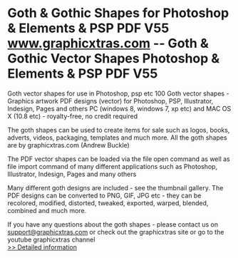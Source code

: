 # Goth & Gothic Shapes for Photoshop & Elements & PSP PDF V55<br />www.graphicxtras.com -- Goth & Gothic Vector Shapes Photoshop & Elements & PSP PDF V55

Goth vector shapes for use in Photoshop, psp etc
100 Goth vector shapes - Graphics artwork PDF designs (vector) for Photoshop, PSP, Illustrator, Indesign, Pages and others PC (windows 8, windows 7, xp etc) and MAC OS X (10.8 etc) - royalty-free, no credit required


The goth shapes can be used to create items for sale such as logos, books, adverts, videos, packaging, templates and much more. All the goth shapes are by graphicxtras.com (Andrew Buckle)


The PDF vector shapes can be loaded via the file open command as well as file import command of many different applications such as Photoshop, Illustrator, Indesign, Pages and many others


Many different goth designs are included - see the thumbnail gallery. The PDF designs can be converted to PNG, GIF, JPG etc - they can be recolored, modified, distorted, tweaked, exported, warped, blended, combined and much more.


If you have any questions about the goth shapes - please contact us on support@graphicxtras.com or check out the graphicxtras site or go to the youtube graphicxtras channel<br />[>> Detailed information](https://secure.shareit.com/shareit/product.html?productid=300468827&affiliateid=200057808)